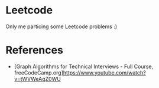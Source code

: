 # Leetcode

Only me particing some Leetcode problems :) 

# References
- [Graph Algorithms for Technical Interviews - Full Course, freeCodeCamp.org]https://www.youtube.com/watch?v=tWVWeAqZ0WU 

